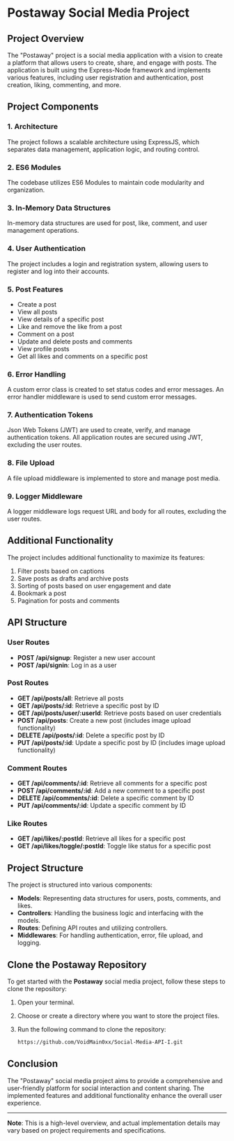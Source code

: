# Postaway Social Media Project

## Project Overview

The "Postaway" project is a social media application with a vision to create a platform that allows users to create, share, and engage with posts. The application is built using the Express-Node framework and implements various features, including user registration and authentication, post creation, liking, commenting, and more.

## Project Components

### 1. Architecture

The project follows a scalable architecture using ExpressJS, which separates data management, application logic, and routing control.

### 2. ES6 Modules

The codebase utilizes ES6 Modules to maintain code modularity and organization.

### 3. In-Memory Data Structures

In-memory data structures are used for post, like, comment, and user management operations.

### 4. User Authentication

The project includes a login and registration system, allowing users to register and log into their accounts.

### 5. Post Features

- Create a post
- View all posts
- View details of a specific post
- Like and remove the like from a post
- Comment on a post
- Update and delete posts and comments
- View profile posts
- Get all likes and comments on a specific post

### 6. Error Handling

A custom error class is created to set status codes and error messages. An error handler middleware is used to send custom error messages.

### 7. Authentication Tokens

Json Web Tokens (JWT) are used to create, verify, and manage authentication tokens. All application routes are secured using JWT, excluding the user routes. 

### 8. File Upload

A file upload middleware is implemented to store and manage post media.

### 9. Logger Middleware

A logger middleware logs request URL and body for all routes, excluding the user routes.

## Additional Functionality

The project includes additional functionality to maximize its features:

1. Filter posts based on captions
2. Save posts as drafts and archive posts
3. Sorting of posts based on user engagement and date
4. Bookmark a post
5. Pagination for posts and comments

## API Structure

### User Routes

- **POST /api/signup**: Register a new user account
- **POST /api/signin**: Log in as a user

### Post Routes

- **GET /api/posts/all**: Retrieve all posts
- **GET /api/posts/:id**: Retrieve a specific post by ID
- **GET /api/posts/user/:userId**: Retrieve posts based on user credentials
- **POST /api/posts**: Create a new post (includes image upload functionality)
- **DELETE /api/posts/:id**: Delete a specific post by ID
- **PUT /api/posts/:id**: Update a specific post by ID (includes image upload functionality)

### Comment Routes

- **GET /api/comments/:id**: Retrieve all comments for a specific post
- **POST /api/comments/:id**: Add a new comment to a specific post
- **DELETE /api/comments/:id**: Delete a specific comment by ID
- **PUT /api/comments/:id**: Update a specific comment by ID

### Like Routes

- **GET /api/likes/:postId**: Retrieve all likes for a specific post
- **GET /api/likes/toggle/:postId**: Toggle like status for a specific post

## Project Structure

The project is structured into various components:

- **Models**: Representing data structures for users, posts, comments, and likes.
- **Controllers**: Handling the business logic and interfacing with the models.
- **Routes**: Defining API routes and utilizing controllers.
- **Middlewares**: For handling authentication, error, file upload, and logging.


## Clone the Postaway Repository

To get started with the **Postaway** social media project, follow these steps to clone the repository:

1. Open your terminal.

2. Choose or create a directory where you want to store the project files.

3. Run the following command to clone the repository:

   ```bash
   https://github.com/VoidMain0xx/Social-Media-API-I.git
## Conclusion

The "Postaway" social media project aims to provide a comprehensive and user-friendly platform for social interaction and content sharing. The implemented features and additional functionality enhance the overall user experience.

---

**Note**: This is a high-level overview, and actual implementation details may vary based on project requirements and specifications.
